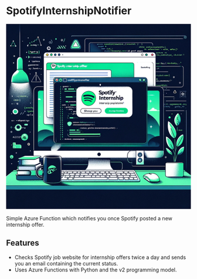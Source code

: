 # SpotifyInternshipNotifier

![Image](img.png)

Simple Azure Function which notifies you once Spotify posted a new internship offer.

## Features

- Checks Spotify job website for internship offers twice a day and sends you an email containing the current status.
- Uses Azure Functions with Python and the v2 programming model.

